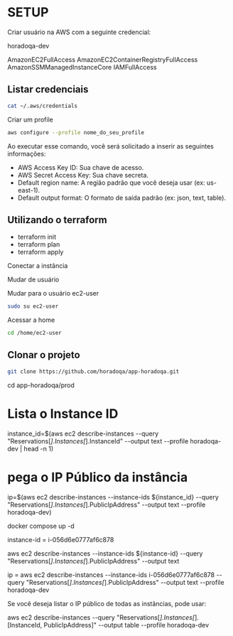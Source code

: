 # SETUP

Criar usuário na AWS com a seguinte credencial:

horadoqa-dev 

AmazonEC2FullAccess
AmazonEC2ContainerRegistryFullAccess
AmazonSSMManagedInstanceCore
IAMFullAccess


## Listar credenciais

```bash
cat ~/.aws/credentials
```

Criar um profile

```bash
aws configure --profile nome_do_seu_profile
```

Ao executar esse comando, você será solicitado a inserir as seguintes informações:

- AWS Access Key ID: Sua chave de acesso.
- AWS Secret Access Key: Sua chave secreta.
- Default region name: A região padrão que você deseja usar (ex: us-east-1).
- Default output format: O formato de saída padrão (ex: json, text, table).

## Utilizando o terraform 

- terraform init
- terraform plan
- terraform apply

Conectar a instância

Mudar de usuário

Mudar para o usuário ec2-user

```bash
sudo su ec2-user
```

Acessar a home

```bash
cd /home/ec2-user
```

## Clonar o projeto

```bash
git clone https://github.com/horadoqa/app-horadoqa.git
```

cd app-horadoqa/prod

# Lista o Instance ID
instance_id=$(aws ec2 describe-instances --query "Reservations[*].Instances[*].InstanceId" --output text --profile horadoqa-dev | head -n 1)

# pega o IP Público da instância
ip=$(aws ec2 describe-instances --instance-ids ${instance_id} --query "Reservations[*].Instances[*].PublicIpAddress" --output text --profile horadoqa-dev)

docker compose up -d



instance-id = i-056d6e0777af6c878

aws ec2 describe-instances --instance-ids ${instance-id} --query "Reservations[*].Instances[*].PublicIpAddress" --output text

ip = aws ec2 describe-instances --instance-ids i-056d6e0777af6c878 --query "Reservations[*].Instances[*].PublicIpAddress" --output text --profile horadoqa-dev

Se você deseja listar o IP público de todas as instâncias, pode usar:

aws ec2 describe-instances --query "Reservations[*].Instances[*].[InstanceId, PublicIpAddress]" --output table --profile horadoqa-dev
